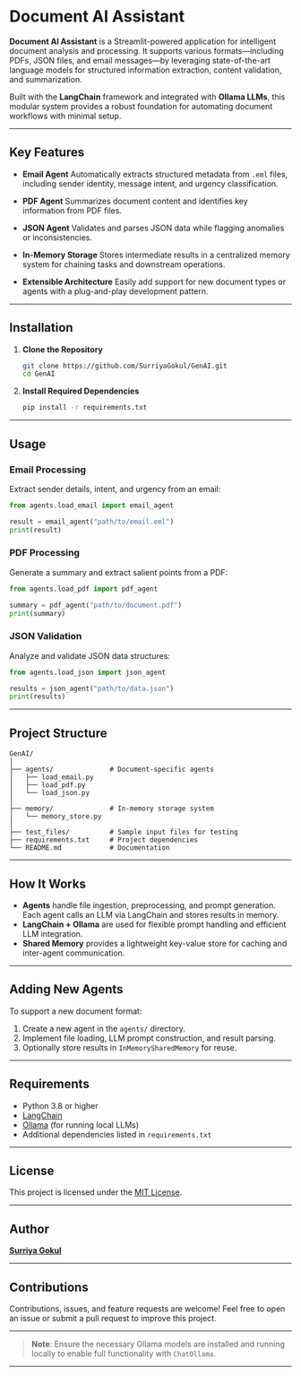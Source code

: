 # Document AI Assistant

**Document AI Assistant** is a Streamlit-powered application for intelligent document analysis and processing. It supports various formats—including PDFs, JSON files, and email messages—by leveraging state-of-the-art language models for structured information extraction, content validation, and summarization.

Built with the **LangChain** framework and integrated with **Ollama LLMs**, this modular system provides a robust foundation for automating document workflows with minimal setup.

---

##  Key Features

* **Email Agent**
  Automatically extracts structured metadata from `.eml` files, including sender identity, message intent, and urgency classification.

* **PDF Agent**
  Summarizes document content and identifies key information from PDF files.

* **JSON Agent**
  Validates and parses JSON data while flagging anomalies or inconsistencies.

* **In-Memory Storage**
  Stores intermediate results in a centralized memory system for chaining tasks and downstream operations.

* **Extensible Architecture**
  Easily add support for new document types or agents with a plug-and-play development pattern.

---

##  Installation

1. **Clone the Repository**

   ```bash
   git clone https://github.com/SurriyaGokul/GenAI.git
   cd GenAI
   ```

2. **Install Required Dependencies**

   ```bash
   pip install -r requirements.txt
   ```

---

##  Usage

### Email Processing

Extract sender details, intent, and urgency from an email:

```python
from agents.load_email import email_agent

result = email_agent("path/to/email.eml")
print(result)
```

### PDF Processing

Generate a summary and extract salient points from a PDF:

```python
from agents.load_pdf import pdf_agent

summary = pdf_agent("path/to/document.pdf")
print(summary)
```

### JSON Validation

Analyze and validate JSON data structures:

```python
from agents.load_json import json_agent

results = json_agent("path/to/data.json")
print(results)
```

---

##  Project Structure

```
GenAI/
│
├── agents/              # Document-specific agents
│   ├── load_email.py
│   ├── load_pdf.py
│   └── load_json.py
│
├── memory/              # In-memory storage system
│   └── memory_store.py
│
├── test_files/          # Sample input files for testing
├── requirements.txt     # Project dependencies
└── README.md            # Documentation
```

---

##  How It Works

* **Agents** handle file ingestion, preprocessing, and prompt generation. Each agent calls an LLM via LangChain and stores results in memory.
* **LangChain + Ollama** are used for flexible prompt handling and efficient LLM integration.
* **Shared Memory** provides a lightweight key-value store for caching and inter-agent communication.

---

## Adding New Agents

To support a new document format:

1. Create a new agent in the `agents/` directory.
2. Implement file loading, LLM prompt construction, and result parsing.
3. Optionally store results in `InMemorySharedMemory` for reuse.

---

## Requirements

* Python 3.8 or higher
* [LangChain](https://github.com/langchain-ai/langchain)
* [Ollama](https://ollama.com/) (for running local LLMs)
* Additional dependencies listed in `requirements.txt`

---

## License

This project is licensed under the [MIT License](https://opensource.org/licenses/MIT).

---

## Author

**[Surriya Gokul](https://github.com/SurriyaGokul)**

---

## Contributions

Contributions, issues, and feature requests are welcome!
Feel free to open an issue or submit a pull request to improve this project.

---

> **Note**: Ensure the necessary Ollama models are installed and running locally to enable full functionality with `ChatOllama`.

---

